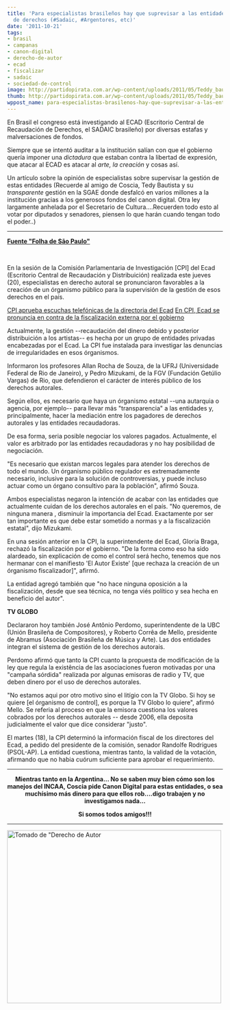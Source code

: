 ```yaml
---
title: 'Para especialistas brasileños hay que suprevisar a las entidades de gestión
  de derechos (#Sadaic, #Argentores, etc)'
date: '2011-10-21'
tags:
- brasil
- campanas
- canon-digital
- derecho-de-autor
- ecad
- fiscalizar
- sadaic
- sociedad-de-control
image: http://partidopirata.com.ar/wp-content/uploads/2011/05/Teddy_bautista.jpg
thumb: http://partidopirata.com.ar/wp-content/uploads/2011/05/Teddy_bautista-150x150.jpg
wppost_name: para-especialistas-brasilenos-hay-que-suprevisar-a-las-entidades-de-gestion-de-derechos-sadaic-argentores-etc
---
```


En Brasil el congreso está investigando al ECAD (Escritorio Central de Recaudación de Derechos, el SADAIC brasileño) por diversas estafas y malversaciones de fondos.

Siempre que se intentó auditar a la institución salían con que el gobierno quería imponer una <em>dictadura </em>que estaban contra la libertad de expresión, que atacar al ECAD es atacar al <em>arte, la creación </em>y cosas así.

Un artículo sobre la opinión de especialistas sobre supervisar la gestión de estas entidades (Recuerde al amigo de Coscia, Tedy Bautista y su <em>transparente </em>gestión en la SGAE donde desfalcó en varios millones a la institución gracias a los generosos fondos del canon digital. Otra ley largamente anhelada por el Secretario de Cultura....Recuerden todo esto al votar por diputados y senadores, piensen lo que harán cuando tengan todo el poder..)

<hr />

<strong><a href="http://www1.folha.uol.com.br/ilustrada/993875-em-cpi-do-ecad-especialistas-defendem-supervisao-estatal.shtml" target="_blank">Fuente "Folha de São Paulo"</a></strong>

&nbsp;

En la sesión de la Comisión Parlamentaria de Investigación [CPI] del Ecad (Escritorio Central de Recaudación y Distribuición) realizada este jueves (20), especialistas en derecho autoral se pronunciaron favorables a la creación de un órganismo público para la supervisión de la gestión de esos derechos en el país.

<a href="http://www1.folha.uol.com.br/ilustrada/992897-cpi-aprova-quebra-de-sigilo-de-diretoria-do-ecad.shtml" target="_blank">CPI aprueba escuchas telefónicas de la directoria del Ecad</a>
<a href="http://www1.folha.uol.com.br/ilustrada/986586-em-cpi-ecad-se-diz-contra-fiscalizacao-externa-pelo-governo.shtml" target="_blank">En CPI, Ecad se pronuncia en contra de la fiscalización externa por el gobierno</a>

Actualmente, la gestión --recaudación del dinero debido y posterior distribuición a los artistas-- es hecha por un grupo de entidades privadas encabezadas por el Ecad. La CPI fue instalada para investigar las denuncias de irregularidades en esos órganismos.

Informaron los profesores Allan Rocha de Souza, de la UFRJ (Universidade Federal de Rio de Janeiro), y Pedro Mizukami, de la FGV (Fundación Getúlio Vargas) de Rio, que defendieron el carácter de interés público de los derechos autorales.

Según ellos, es necesario que haya un órganismo estatal --una autarquia o agencia, por ejemplo-- para llevar más "transparencia" a las entidades y, principalmente, hacer la mediación entre los pagadores de derechos autorales y las entidades recaudadoras.

De esa forma, seria posible negociar los valores pagados. Actualmente, el valor es arbitrado por las entidades recaudadoras y no hay posibilidad de negociación.

"Es necesario que existan marcos legales para atender los derechos de todo el mundo. Un órganismo público regulador es extremadamente necesario, inclusive para la solución de controversias, y puede incluso actuar como un órgano consultivo para la población", afirmó Souza.

Ambos especialistas negaron la intención de acabar con las entidades que actualmente cuidan de los derechos autorales en el país. "No queremos, de ninguna manera , disminuir la importancia del Ecad. Exactamente por ser tan importante es que debe estar sometido a normas y a la fiscalización estatal", dijo Mizukami.

En una sesión anterior en la CPI, la superintendente del Ecad, Gloria Braga, rechazó la fiscalización por el gobierno. "De la forma como eso ha sido alardeado, sin explicación de como el control será hecho, tenemos que nos hermanar con el manifiesto 'El Autor Existe' [que rechaza la creación de un órganismo fiscalizador]", afirmó.

La entidad agregó también que "no hace ninguna oposición a la fiscalización, desde que sea técnica, no tenga viés político y sea hecha en beneficio del autor".

<strong>TV GLOBO</strong>

Declararon hoy también José Antônio Perdomo, superintendente de la UBC (Unión Brasileña de Compositores), y Roberto Corrêa de Mello, presidente de Abramus (Asociación Brasileña de Música y Arte). Las dos entidades integran el sistema de gestión de los derechos autorais.

Perdomo afirmó que tanto la CPI cuanto la propuesta de modificación de la ley que regula la existência de las asociaciones fueron motivadas por una "campaña sórdida" realizada por algunas emisoras de radio y TV, que deben dinero por el uso de derechos autorales.

"No estamos aqui por otro motivo sino el litígio con la TV Globo. Si hoy se quiere [el órganismo de control], es porque la TV Globo lo quiere", afirmó Mello. Se referia al proceso en que la emisora cuestiona los valores cobrados por los derechos autorales -- desde 2006, ella deposita judicialmente el valor que dice considerar "justo".

El martes (18), la CPI determinó la información fiscal de los directores del Ecad, a pedido del presidente de la comisión, senador Randolfe Rodrigues (PSOL-AP). La entidad cuestiona, mientras tanto, la validad de la votación, afirmando que no habia cuórum suficiente para aprobar el requerimiento.

<hr />
<p style="text-align: center;"><strong>Mientras tanto en la Argentina... No se saben muy bien cómo son los manejos del INCAA, Coscia pide Canon Digital para estas entidades, o sea muchísimo más dinero para que ellos rob....digo trabajen y no investigamos nada...</strong></p>
<p style="text-align: center;"><strong>Si somos todos amigos!!!</strong></p>


<hr />

<a href="http://partidopirata.com.ar/wp-content/uploads/2010/12/brasil-copyright.png"><img title="brasil-copyright" src="http://partidopirata.com.ar/wp-content/uploads/2010/12/brasil-copyright.png" alt="Tomado de &quot;Derecho de Autor" width="500" height="404" /></a>
